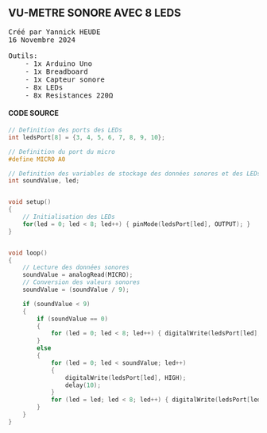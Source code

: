 ## VU-METRE SONORE AVEC 8 LEDS

<pre>
Créé par Yannick HEUDE
16 Novembre 2024

Outils:
    - 1x Arduino Uno
    - 1x Breadboard
    - 1x Capteur sonore
    - 8x LEDs
    - 8x Resistances 220Ω
</pre>

#### CODE SOURCE

```c
// Definition des ports des LEDs
int ledsPort[8] = {3, 4, 5, 6, 7, 8, 9, 10};

// Definition du port du micro
#define MICRO A0

// Definition des variables de stockage des données sonores et des LEDs
int soundValue, led;


void setup()
{
    // Initialisation des LEDs
    for(led = 0; led < 8; led++) { pinMode(ledsPort[led], OUTPUT); }
}


void loop()
{
    // Lecture des données sonores
    soundValue = analogRead(MICRO);
    // Conversion des valeurs sonores
    soundValue = (soundValue / 9);

    if (soundValue < 9)
    {
        if (soundValue == 0)
        {
            for (led = 0; led < 8; led++) { digitalWrite(ledsPort[led], LOW); }
        }
        else
        {
            for (led = 0; led < soundValue; led++)
            {
                digitalWrite(ledsPort[led], HIGH);
                delay(10);
            }
            for (led = led; led < 8; led++) { digitalWrite(ledsPort[led], LOW); }
        }
    }
}
```
